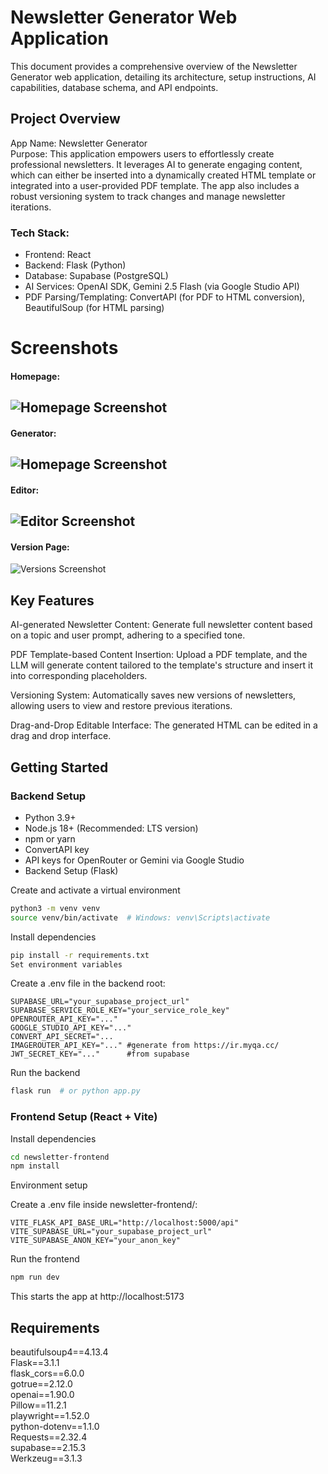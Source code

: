 # Newsletter Generator Web Application
This document provides a comprehensive overview of the Newsletter Generator web application, detailing its architecture, setup instructions, AI capabilities, database schema, and API endpoints.


## Project Overview

App Name: Newsletter Generator  
Purpose: This application empowers users to effortlessly create professional newsletters. It leverages AI to generate engaging content, which can either be inserted into a dynamically created HTML template or integrated into a user-provided PDF template. The app also includes a robust versioning system to track changes and manage newsletter iterations.  

### Tech Stack:

- Frontend: React
- Backend: Flask (Python)
- Database: Supabase (PostgreSQL)
- AI Services: OpenAI SDK, Gemini 2.5 Flash (via Google Studio API)
- PDF Parsing/Templating: ConvertAPI (for PDF to HTML conversion), BeautifulSoup (for HTML parsing)



# Screenshots
#### Homepage:
![Homepage Screenshot](https://i.ibb.co/Fqyfhdss/Screenshot-from-2025-06-21-18-57-11.png)
---
#### Generator:
![Homepage Screenshot](https://i.ibb.co/s9P0qC3c/Screenshot-from-2025-06-21-18-57-20.png)
---
#### Editor:
![Editor Screenshot](https://i.ibb.co/8nsgcXQ6/Screenshot-from-2025-06-21-18-58-59.png)
---
#### Version Page:
![Versions Screenshot](https://i.ibb.co/S7NnjzfK/Screenshot-from-2025-06-21-18-59-56.png)



## Key Features
AI-generated Newsletter Content: Generate full newsletter content based on a topic and user prompt, adhering to a specified tone.


PDF Template-based Content Insertion: Upload a PDF template, and the LLM will generate content tailored to the template's structure and insert it into corresponding placeholders.


Versioning System: Automatically saves new versions of newsletters, allowing users to view and restore previous iterations.


Drag-and-Drop Editable Interface: The generated HTML can be edited in a drag and drop interface.

## Getting Started
### Backend Setup
- Python 3.9+
- Node.js 18+ (Recommended: LTS version)
- npm or yarn
- ConvertAPI key
- API keys for OpenRouter or Gemini via Google Studio
- Backend Setup (Flask)

Create and activate a virtual environment

```bash
python3 -m venv venv
source venv/bin/activate  # Windows: venv\Scripts\activate
```

Install dependencies

```bash
pip install -r requirements.txt
Set environment variables
```

Create a .env file in the backend root:

```env
SUPABASE_URL="your_supabase_project_url"
SUPABASE_SERVICE_ROLE_KEY="your_service_role_key"
OPENROUTER_API_KEY="..."
GOOGLE_STUDIO_API_KEY="..."
CONVERT_API_SECRET="...   
IMAGEROUTER_API_KEY="..." #generate from https://ir.myqa.cc/
JWT_SECRET_KEY="..."      #from supabase
```
Run the backend

```bash
flask run  # or python app.py
```

### Frontend Setup (React + Vite)
Install dependencies

```bash
cd newsletter-frontend
npm install
```
Environment setup

Create a .env file inside newsletter-frontend/:

```env
VITE_FLASK_API_BASE_URL="http://localhost:5000/api"
VITE_SUPABASE_URL="your_supabase_project_url"
VITE_SUPABASE_ANON_KEY="your_anon_key"
```
Run the frontend

```bash
npm run dev
```

This starts the app at http://localhost:5173
## Requirements

beautifulsoup4==4.13.4  
Flask==3.1.1  
flask_cors==6.0.0  
gotrue==2.12.0  
openai==1.90.0  
Pillow==11.2.1  
playwright==1.52.0  
python-dotenv==1.1.0  
Requests==2.32.4  
supabase==2.15.3  
Werkzeug==3.1.3  
  